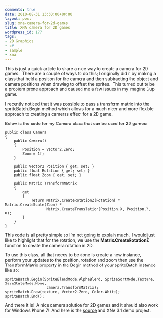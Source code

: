 ```yaml
---
comments: true
date: 2010-08-31 13:30:00+00:00
layout: post
slug: xna-camera-for-2d-games
title: XNA camera for 2D games
wordpress_id: 177
tags:
- 2D Graphics
- c#
- sample
- xna
---
```


This is just a quick article to share a nice way to create a camera for 2D games.  There are a couple of ways to do this; I originally did it by making a class that held a position for the camera and then subtracting the object and camera positions when drawing to offset the sprites.  This turned out to be a problem prone approach and caused me a few issues in my Imagine Cup game.

<!-- more -->

I recently noticed that it was possible to pass a transform matrix into the spriteBatch.Begin method which allows for a much nicer and more flexible approach to creating a cameras effect for a 2D game.

Below is the code for my Camera class that can be used for 2D games:


    public class Camera
    {
        public Camera()
        {
            Position = Vector2.Zero;
            Zoom = 1f;
        }

        public Vector2 Position { get; set; }
        public float Rotation { get; set; }
        public float Zoom { get; set; }

        public Matrix TransformMatrix
        {
            get
            {
                return Matrix.CreateRotationZ(Rotation) * Matrix.CreateScale(Zoom) *
                       Matrix.CreateTranslation(Position.X, Position.Y, 0);
            }
        }
    }


This code is all pretty simple so I’m not going to explain much.  I would just like to highlight that for the rotation, we use the **Matrix.CreateRotationZ** function to create the camera rotation in 2D.

To use this class, all that needs to be done is create a new instance, perform your updates to the position, rotation and zoom then use the TransformMatrix property in the Begin method of your spriteBatch instance like so:


    spriteBatch.Begin(SpriteBlendMode.AlphaBlend, SpriteSortMode.Texture, SaveStateMode.None,
                       camera.TransformMatrix);
    spriteBatch.Draw(texture, Vector2.Zero, Color.White);
    spriteBatch.End();


And there it is!  A nice camera solution for 2D games and it should also work for Windows Phone 7!  And here is the [source](http://www.jason-mitchell.com/Uploads/MatrixTransformCamera.zip) and XNA 3.1 demo project.
